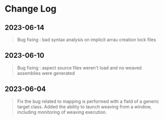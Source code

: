 # Change Log

## 2023-06-14
> Bug fixing : 
>     	bad syntax analysis on implicit arrau creation
>		lock files

## 2023-06-10
> Bug fixing : aspect source files weren't load and no weaved assemblies were generated

## 2023-06-04
> Fix the bug related to mapping is performed with a field of a generic target class.
> Added the ability to launch weaving from a window, including monitoring of weaving execution.